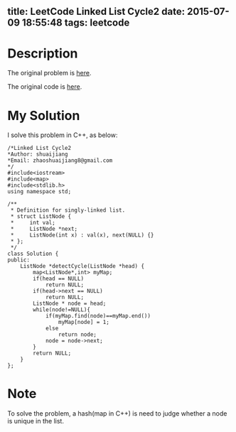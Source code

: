 title: LeetCode Linked List Cycle2
date: 2015-07-09 18:55:48
tags: leetcode
---

# Description


The original problem is [here](https://leetcode.com/problems/linked-list-cycle-ii/ "Problem").

The original code is [here](https://github.com/shuaijiang/LeetCode/blob/master/LinkedListCycle2.cpp "Code").
<!--more-->

# My Solution
I solve this problem in C++, as below:
	
	/*Linked List Cycle2
	*Author: shuaijiang
	*Email: zhaoshuaijiang8@gmail.com
	*/
	#include<iostream>
	#include<map>
	#include<stdlib.h>
	using namespace std;
	
	/**
	 * Definition for singly-linked list.
	 * struct ListNode {
	 *     int val;
	 *     ListNode *next;
	 *     ListNode(int x) : val(x), next(NULL) {}
	 * };
	 */
	class Solution {
	public:
	    ListNode *detectCycle(ListNode *head) {
	        map<ListNode*,int> myMap;
			if(head == NULL) 
				return NULL;
			if(head->next == NULL)
				return NULL;
			ListNode * node = head;
			while(node!=NULL){
				if(myMap.find(node)==myMap.end())
					myMap[node] = 1;
				else
					return node;
				node = node->next;
			}
			return NULL;
	    }
	};

# Note
To solve the problem, a hash(map in C++) is need to judge whether a node is unique in the list. 

